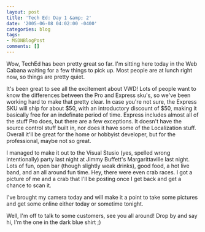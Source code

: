 ```yaml
---
layout: post
title: 'Tech Ed: Day 1 &amp; 2'
date: '2005-06-08 04:02:00 -0400'
categories: blog
tags:
- MSDNBlogPost
comments: []
---
```


Wow, TechEd has been pretty great so far.  I'm sitting here today in the Web Cabana waiting for a few things to pick up.  Most people are at lunch right now, so things are pretty quiet.

It's been great to see all the excitement about VWD!  Lots of people want to know the differences between the Pro and Express sku's, so we've been working hard to make that pretty clear.  In case you're not sure, the Express SKU will ship for about $50, with an introductory discount of $50, making it basically free for an indefinate period of time.  Express includes almost all of the stuff Pro does, but there are a few exceptions.  It doesn't have the source control stuff built in, nor does it have some of the Localization stuff.  Overall it'll be great for the home or hobbyist developer, but for the professional, maybe not so great.

I managed to make it out to the Visual Stusio (yes, spelled wrong intentionally) party last night at Jimmy Buffett's Margarittaville last night.  Lots of fun, open bar (though slightly weak drinks), good food, a hot live band, and an all around fun time.  Hey, there were even crab races.  I got a picture of me and a crab that I'll be posting once I get back and get a chance to scan it.

I've brought my camera today and will make it a point to take some pictures and get some online either today or sometime tonight.

Well, I'm off to talk to some customers, see you all around!  Drop by and say hi, I'm the one in the dark blue shirt ;)
